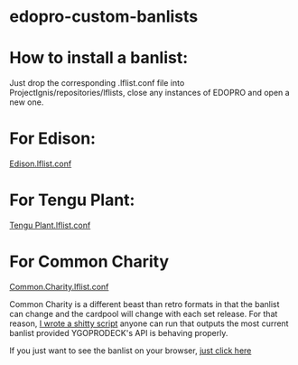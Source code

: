 # edopro-custom-banlists

# How to install a banlist:
Just drop the corresponding .lflist.conf file into ProjectIgnis/repositories/lflists, close any instances of EDOPRO and open a new one. 

# For Edison:
[Edison.lflist.conf](https://github.com/diamonddudetcg/edopro-custom-banlists/releases/tag/Edison)


# For Tengu Plant:
[Tengu Plant.lflist.conf](https://github.com/diamonddudetcg/edopro-custom-banlists/releases/tag/TenguPlant)


# For Common Charity
[Common.Charity.lflist.conf](https://github.com/diamonddudetcg/edopro-custom-banlists/releases/tag/CommonCharity)

Common Charity is a different beast than retro formats in that the banlist can change and the cardpool will change with each set release. For that reason, [I wrote a shitty script](https://github.com/diamonddudetcg/edopro-custom-banlists/blob/main/lflistgen.py) anyone can run that outputs the most current banlist provided YGOPRODECK's API is behaving properly.

If you just want to see the banlist on your browser, [just click here](https://github.com/diamonddudetcg/edopro-custom-banlists/blob/main/index.md)